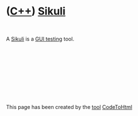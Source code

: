 



 

 

 

 

 

([C++](Cpp.md)) [Sikuli](CppSikuli.md)
========================================

 

A [Sikuli](CppSikuli.md) is a [GUI testing](CppGuiTest.md) tool.

 

 

 

 





 




This page has been created by the [tool](Tools.md)
[CodeToHtml](ToolCodeToHtml.md)
